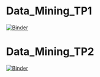 # Data_Mining_TP1

[![Binder](https://mybinder.org/badge_logo.svg)](https://mybinder.org/v2/gh/badreddine244/TP_Data_Mining/HEAD)


 





# Data_Mining_TP2

 [![Binder](https://mybinder.org/badge_logo.svg)](https://mybinder.org/v2/gh/badreddine244/TP_Data_Mining/main)


